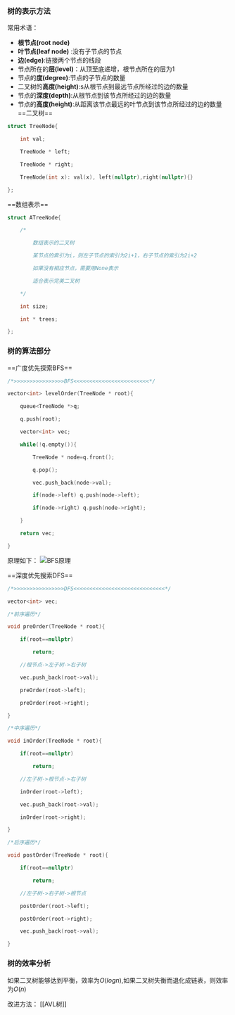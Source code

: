 
### 树的表示方法
常用术语：
- **根节点(root node)**
- **叶节点(leaf node)** :没有子节点的节点
- **边(edge)**:链接两个节点的线段
- 节点所在的**层(level)**：从顶至底递增，根节点所在的层为1
- 节点的**度(degree)**:节点的子节点的数量
- 二叉树的**高度(height)**:s从根节点到最远节点所经过的边的数量
- 节点的**深度(depth)**:从根节点到该节点所经过的边的数量
- 节点的**高度(height)**:从距离该节点最远的叶节点到该节点所经过的边的数量
==二叉树==
```cpp
struct TreeNode{

    int val;

    TreeNode * left;

    TreeNode * right;

    TreeNode(int x): val(x), left(nullptr),right(nullptr){}

};
```
==数组表示==
```cpp
struct ATreeNode{

    /*

        数组表示的二叉树

        某节点的索引为i，则左子节点的索引为2i+1，右子节点的索引为2i+2

        如果没有相应节点，需要用None表示

        适合表示完美二叉树

    */

    int size;

    int * trees;

};
```


### 树的算法部分

==广度优先探索BFS==
```cpp
/*>>>>>>>>>>>>>>>>BFS<<<<<<<<<<<<<<<<<<<<<<<<*/

vector<int> levelOrder(TreeNode * root){

    queue<TreeNode *>q;

    q.push(root);

    vector<int> vec;

    while(!q.empty()){

        TreeNode * node=q.front();

        q.pop();

        vec.push_back(node->val);

        if(node->left) q.push(node->left);

        if(node->right) q.push(node->right);

    }

    return vec;

}
```
原理如下：
![BFS原理](https://www.hello-algo.com/chapter_tree/binary_tree_traversal.assets/binary_tree_bfs.png)

==深度优先搜索DFS==
```cpp
/*>>>>>>>>>>>>>>>>DFS<<<<<<<<<<<<<<<<<<<<<<<<<<<<<*/

vector<int> vec;

/*前序遍历*/

void preOrder(TreeNode * root){

    if(root==nullptr)

        return;

    //根节点->左子树->右子树

    vec.push_back(root->val);

    preOrder(root->left);

    preOrder(root->right);

}

/*中序遍历*/

void inOrder(TreeNode * root){

    if(root==nullptr)

        return;

    //左子树->根节点->右子树

    inOrder(root->left);

    vec.push_back(root->val);

    inOrder(root->right);

}

/*后序遍历*/

void postOrder(TreeNode * root){

    if(root==nullptr)

        return;

    //左子树->右子树->根节点

    postOrder(root->left);

    postOrder(root->right);

    vec.push_back(root->val);

}
```

### 树的效率分析
如果二叉树能够达到平衡，效率为$O(log n)$,如果二叉树失衡而退化成链表，则效率为$O(n)$

改进方法：
[[AVL树]]

